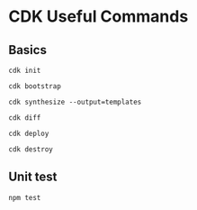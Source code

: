# CDK Useful Commands

## Basics

```
cdk init

cdk bootstrap

cdk synthesize --output=templates

cdk diff

cdk deploy

cdk destroy
```

## Unit test

`npm test`

## 